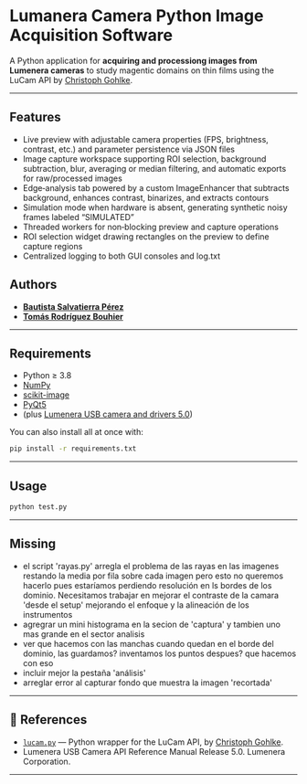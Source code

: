 # Lumanera Camera Python Image Acquisition Software

A Python application for **acquiring and processiong images from Lumenera cameras** to study magentic domains on thin films using the LuCam API by [Christoph Gohlke](https://github.com/cgohlke).

---
## Features
- Live preview with adjustable camera properties (FPS, brightness, contrast, etc.) and parameter persistence via JSON files
- Image capture workspace supporting ROI selection, background subtraction, blur, averaging or median filtering, and automatic exports for raw/processed images
- Edge‑analysis tab powered by a custom ImageEnhancer that subtracts background, enhances contrast, binarizes, and extracts contours
- Simulation mode when hardware is absent, generating synthetic noisy frames labeled “SIMULATED”
- Threaded workers for non‑blocking preview and capture operations
- ROI selection widget drawing rectangles on the preview to define capture regions
- Centralized logging to both GUI consoles and log.txt

## Authors

- [**Bautista Salvatierra Pérez**](https://github.com/bautisalva)
- [**Tomás Rodríguez Bouhier**](https://github.com/totorod1120)

---

## Requirements

- Python ≥ 3.8
- [NumPy](https://numpy.org/)
- [scikit-image](https://scikit-image.org/)
- [PyQt5](https://pypi.org/project/PyQt6/)
- (plus [Lumenera USB camera and drivers 5.0](https://www.lumenera.com/))

You can also install all at once with:

```bash
pip install -r requirements.txt
```
---
## Usage
```bash
python test.py
```
---

## Missing
- el script 'rayas.py' arregla el problema de las rayas en las imagenes restando la media por fila sobre cada imagen pero esto no queremos hacerlo pues estaríamos perdiendo resolución en ls bordes de los dominio. Necesitamos trabajar en mejorar el contraste de la camara 'desde el setup' mejorando el enfoque y la alineación de los instrumentos
- agregrar un mini histograma en la secion de 'captura'  y tambien uno mas grande en el sector analisis
- ver que hacemos con las manchas cuando quedan en el borde del dominio, las guardamos? inventamos los puntos despues? que hacemos con eso
- incluir mejor la pestaña 'análisis'
- arreglar error al capturar fondo que muestra la imagen 'recortada'
---


## 🔗 References

- [`lucam.py`](https://github.com/cgohlke/lucam) — Python wrapper for the LuCam API, by [Christoph Gohlke](https://github.com/cgohlke).
- Lumenera USB Camera API Reference Manual Release 5.0. Lumenera Corporation.

---



